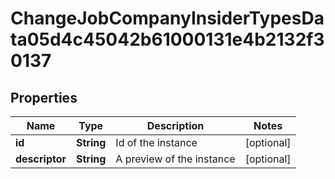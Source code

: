

# ChangeJobCompanyInsiderTypesData05d4c45042b61000131e4b2132f30137


## Properties

| Name | Type | Description | Notes |
|------------ | ------------- | ------------- | -------------|
|**id** | **String** | Id of the instance |  [optional] |
|**descriptor** | **String** | A preview of the instance |  [optional] |



